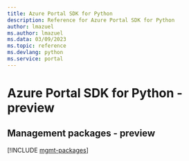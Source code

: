 ```yaml
---
title: Azure Portal SDK for Python
description: Reference for Azure Portal SDK for Python
author: lmazuel
ms.author: lmazuel
ms.data: 03/09/2023
ms.topic: reference
ms.devlang: python
ms.service: portal
---
```

# Azure Portal SDK for Python - preview

## Management packages - preview
[!INCLUDE [mgmt-packages](portal-mgmt-index.md)]